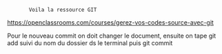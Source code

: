            Voila la ressource GIT


https://openclassrooms.com/courses/gerez-vos-codes-source-avec-git

Pour le nouveau commit on doit changer le document,
ensuite on tape git add suivi du nom du dossier ds le terminal
puis git commit
